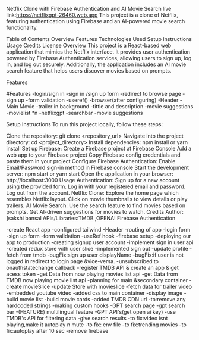 Netflix Clone with Firebase Authentication and AI Movie Search
live link:https://netflixgpt-26460.web.app
This project is a clone of Netflix, featuring authentication using Firebase and an AI-powered movie search functionality.



Table of Contents
Overview
Features
Technologies Used
Setup Instructions
Usage
Credits
License
Overview
This project is a React-based web application that mimics the Netflix interface. It provides user authentication powered by Firebase Authentication services, allowing users to sign up, log in, and log out securely. Additionally, the application includes an AI movie search feature that helps users discover movies based on prompts.

Features

#Features
-login/sign in
    -sign in /sign up form 
    -redirect to browse page
    -sign up
    -form validation 
    -useref()
-browser(after configuring)
    -Header
    -Main Movie
        -trailer in background 
        -tittle and description
        -movie suggestions 
            -movielist *n
-netflixgpt
    -searchbar
    -movie suggestions

Setup Instructions
To run this project locally, follow these steps:

Clone the repository: git clone <repository_url>
Navigate into the project directory: cd <project_directory>
Install dependencies: npm install or yarn install
Set up Firebase:
Create a Firebase project at Firebase Console
Add a web app to your Firebase project
Copy Firebase config credentials and paste them in your project
Configure Firebase Authentication:
Enable Email/Password sign-in method in Firebase console
Start the development server: npm start or yarn start
Open the application in your browser: http://localhost:3000
Usage
Authentication:
Sign up for a new account using the provided form.
Log in with your registered email and password.
Log out from the account.
Netflix Clone:
Explore the home page which resembles Netflix layout.
Click on movie thumbnails to view details or play trailers.
AI Movie Search:
Use the search feature to find movies based on prompts.
Get AI-driven suggestions for movies to watch.
Credits
Author: ]sakshi bansal
APIs/Libraries:TMDB ,OPENAI
Firebase Authentication



-create React app
-configured tailwind
-Header 
-routing of app
-login form
-sign up form
-form validation 
-useRef hook
-firebase setup
-deploying our app to production
-creating signup user account
-implement sign in user api
-created redux store with user slice
-implemented sign out
-update profile 
-fetch from tmdb
-bugFix:sign up user displayName 
-bugFix:if user is not logged in redirect to login page &vice-versa.
-unsubscribed to onauthstatechange callback
-register TMDB API & create an app & get acess token 
-get Data from now playing movies list api
-get Data from TMDB now playing movie list api
-planning for main &secondary container
-create movieSlice
-update Store with movieslice
-fetch data for trailer video
-embedded youtube video
-added css to main container
-display image 
-build movie list 
-build movie cards 
-added TMDB CDN url
-to:remove any hardcoded strings
-making custom hooks
-GPT search page
-gpt search bar
-(FEATURE) multilingual feature 
-GPT API's(get open ai key)
-use TMDB's API for filtering data
-give search results
-to fix:video isnt playing,make it autoplay n mute 
-to fix: env file
-to fix:trending movies
-to fix:autoplay after 10 sec
-remove firebase
